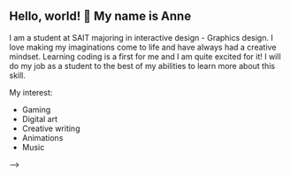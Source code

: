 ## Hello, world! 👋 My name is Anne
 I am a student at SAIT majoring in interactive design - Graphics design. I love making my imaginations come to life and have always had a creative mindset. Learning coding is a first for me and I am quite excited for it! I will do my job as a student to the best of my abilities to learn more about this skill. 

My interest:

- Gaming
- Digital art
- Creative writing 
- Animations 
- Music

-->

